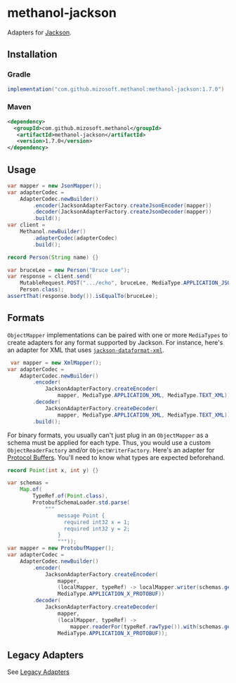 # methanol-jackson

Adapters for [Jackson][jackson].

## Installation

### Gradle

```gradle
implementation("com.github.mizosoft.methanol:methanol-jackson:1.7.0")
```

### Maven

```xml
<dependency>
  <groupId>com.github.mizosoft.methanol</groupId>
   <artifactId>methanol-jackson</artifactId>
   <version>1.7.0</version>
</dependency>
```

## Usage

```java
var mapper = new JsonMapper();
var adapterCodec =
    AdapterCodec.newBuilder()
        .encoder(JacksonAdapterFactory.createJsonEncoder(mapper))
        .decoder(JacksonAdapterFactory.createJsonDecoder(mapper))
        .build();
var client =
    Methanol.newBuilder()
        .adapterCodec(adapterCodec)
        .build();

record Person(String name) {}

var bruceLee = new Person("Bruce Lee");
var response = client.send(
    MutableRequest.POST(".../echo", bruceLee, MediaType.APPLICATION_JSON),
    Person.class);
assertThat(response.body()).isEqualTo(bruceLee);
```

## Formats

`ObjectMapper` implementations can be paired with one or more `MediaTypes` to create adapters for any format supported by Jackson.
For instance, here's an adapter for XML that uses [`jackson-dataformat-xml`](https://github.com/FasterXML/jackson-dataformat-xml).

```java
 var mapper = new XmlMapper();
var adapterCodec =
    AdapterCodec.newBuilder()
        .encoder(
            JacksonAdapterFactory.createEncoder(
                mapper, MediaType.APPLICATION_XML, MediaType.TEXT_XML))
        .decoder(
            JacksonAdapterFactory.createDecoder(
                mapper, MediaType.APPLICATION_XML, MediaType.TEXT_XML))
        .build();
```

For binary formats, you usually can't just plug in an `ObjectMapper` as a schema must be applied for each type.
Thus, you would use a custom `ObjectReaderFactory` and/or `ObjectWriterFactory`.
Here's an adapter for [Protocol Buffers](https://github.com/FasterXML/jackson-dataformats-binary/tree/2.14/protobuf).
You'll need to know what types are expected beforehand.

```java
record Point(int x, int y) {}

var schemas =
    Map.of(
        TypeRef.of(Point.class),
        ProtobufSchemaLoader.std.parse(
            """
                message Point {
                  required int32 x = 1;
                  required int32 y = 2;
                }
                """));
var mapper = new ProtobufMapper();
var adapterCodec =
    AdapterCodec.newBuilder()
        .encoder(
            JacksonAdapterFactory.createEncoder(
                mapper,
                (localMapper, typeRef) -> localMapper.writer(schemas.get(typeRef)),
                MediaType.APPLICATION_X_PROTOBUF))
        .decoder(
            JacksonAdapterFactory.createDecoder(
                mapper,
                (localMapper, typeRef) ->
                    mapper.readerFor(typeRef.rawType()).with(schemas.get(typeRef)),
                MediaType.APPLICATION_X_PROTOBUF));
```

## Legacy Adapters

See [Legacy Adapters](https://mizosoft.github.io/methanol/legacy_adapters/)

[jackson]: https://github.com/FasterXML/jackson
